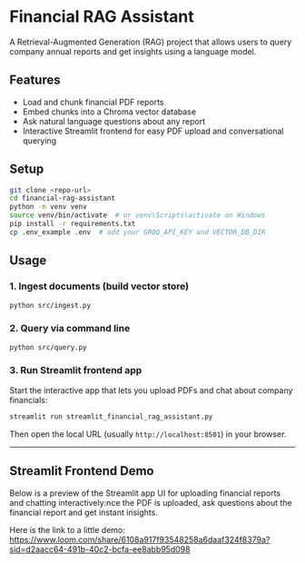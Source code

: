 # Financial RAG Assistant

A Retrieval-Augmented Generation (RAG) project that allows users to query company annual reports and get insights using a language model.

## Features

* Load and chunk financial PDF reports
* Embed chunks into a Chroma vector database
* Ask natural language questions about any report
* Interactive Streamlit frontend for easy PDF upload and conversational querying

## Setup

```bash
git clone <repo-url>
cd financial-rag-assistant
python -m venv venv
source venv/bin/activate  # or venv\Scripts\activate on Windows
pip install -r requirements.txt
cp .env_example .env  # add your GROQ_API_KEY and VECTOR_DB_DIR
```

## Usage

### 1. Ingest documents (build vector store)

```bash
python src/ingest.py
```

### 2. Query via command line

```bash
python src/query.py
```

### 3. Run Streamlit frontend app

Start the interactive app that lets you upload PDFs and chat about company financials:

```bash
streamlit run streamlit_financial_rag_assistant.py
```

Then open the local URL (usually `http://localhost:8501`) in your browser.

---

## Streamlit Frontend Demo

Below is a preview of the Streamlit app UI for uploading financial reports and chatting interactively:nce the PDF is uploaded, ask questions about the financial report and get instant insights.

Here is the link to a little demo: https://www.loom.com/share/6108a917f93548258a6daaf324f8379a?sid=d2aacc64-491b-40c2-bcfa-ee8abb95d098





